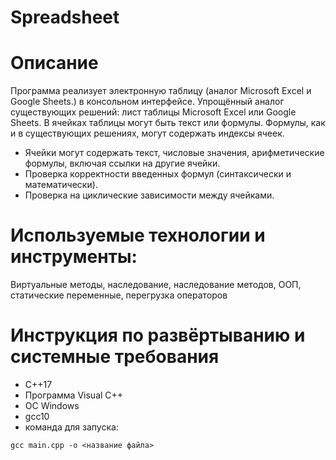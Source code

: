 # Spreadsheet

# Описание
Программа реализует электронную таблицу (аналог Microsoft Excel и Google Sheets.) в консольном интерфейсе. Упрощённый аналог существующих решений: лист таблицы Microsoft Excel или Google Sheets. В ячейках таблицы могут быть текст или формулы. Формулы, как и в существующих решениях, могут содержать индексы ячеек.
* Ячейки могут содержать текст, числовые значения, арифметические формулы, включая ссылки на другие ячейки.
* Проверка корректности введенных формул (синтаксически и математически).
* Проверка на циклические зависимости между ячейками.

# Используемые технологии и инструменты:
Виртуальные методы, наследование, наследование методов, ООП, статические переменные, перегрузка операторов


# Инструкция по развёртыванию и системные требования
* С++17
* Программа Visual C++ 
* ОС Windows 
* gcc10
* команда для запуска:
```
gcc main.cpp -o <название файла>
```
